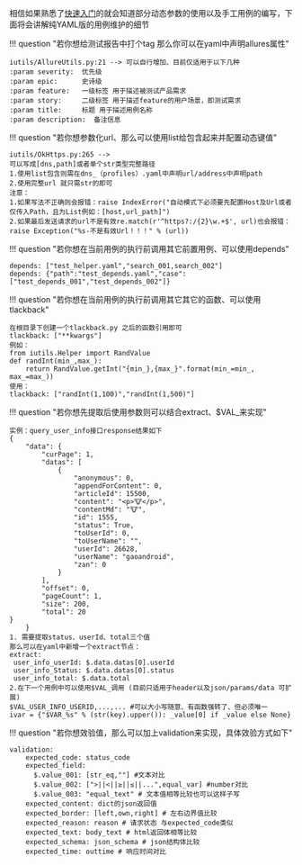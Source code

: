 相信如果熟悉了[快速入门](quickstart.md)的就会知道部分动态参数的使用以及手工用例的编写，下面将会讲解纯YAML版的用例维护的细节

!!! question "若你想给测试报告中打个tag 那么你可以在yaml中声明allures属性"

```
iutils/AllureUtils.py:21 --> 可以自行增加、目前仅适用于以下几种
:param severity:  优先级
:param epic:      史诗级
:param feature:   一级标签 用于描述被测试产品需求
:param story:     二级标签 用于描述feature的用户场景，即测试需求
:param title:     标题 用于描述用例名称
:param description:  备注信息
```

!!! question "若你想参数化url、那么可以使用list给包含起来并配置动态键值"

```
iutils/OkHttps.py:265 -->
可以写成[dns,path]或者单个str类型完整路径
1.使用list包含则需在dns_（profiles）.yaml中声明url/address中声明path
2.使用完整url 就只需str的即可
注意：
1.如果写法不正确则会报错：raise IndexError("自动模式下必须要先配置Host及Url或者仅传入Path，且为List例如：[host,url_path]")
2.如果最后发送请求的url不是有效re.match(r'^https?:/{2}\w.+$', url)也会报错：raise Exception("%s-不是有效Url！！！" % (url))
```

!!! question "若你想在当前用例的执行前调用其它前置用例、可以使用depends"

```
depends: ["test_helper.yaml","search_001,search_002"]
depends: {"path":"test_depends.yaml","case":["test_depends_001","test_depends_002"]}
```

!!! question "若你想在当前用例的执行前调用其它其它的函数、可以使用tlackback"

```
在根目录下创建一个tlackback.py 之后的函数引用即可
tlackback: ["**kwargs"]
例如：
from iutils.Helper import RandValue
def randInt(min_,max_):
    return RandValue.getInt("{min_},{max_}".format(min_=min_, max_=max_))
使用：
tlackback: ["randInt(1,100)","randInt(1,500)"]
```

!!! question "若你想先提取后使用参数则可以结合extract、$VAL_来实现"

```
实例：query_user_info接口response结果如下
{
    "data": {
        "curPage": 1,
        "datas": [
            {
                "anonymous": 0,
                "appendForContent": 0,
                "articleId": 15500,
                "content": "<p>🐮</p>",
                "contentMd": "🐮",
                "id": 1555,
                "status": True,
                "toUserId": 0,
                "toUserName": "",
                "userId": 26628,
                "userName": "gaoandroid",
                "zan": 0
            }
        ],
        "offset": 0,
        "pageCount": 1,
        "size": 200,
        "total": 20
}
    }
1. 需要提取status、userId、total三个值
那么可以在yaml中新增一个extract节点：
extract:
 user_info_userId: $.data.datas[0].userId
 user_info_Status: $.data.datas[0].status
 user_info_total: $.data.total
2.在下一个用例中可以使用$VAL_调用 (目前只适用于header以及json/params/data 可扩展)
$VAL_USER_INFO_USERID,...,... #可以大小写随意、有函数强转了、但必须唯一 
ivar = {"$VAR_%s" % (str(key).upper()): _value[0] if _value else None}
```

!!! question "若你想效验值，那么可以加上validation来实现，具体效验方式如下"

```
validation:
    expected_code: status_code
    expected_field:
      $.value_001: [str_eq,""] #文本对比
      $.value_002: [">||<||≥||≤||...",equal_var] #number对比
      $.value_003: "equal_text" # 文本值相等比较也可以这样子写
    expected_content: dict的json返回值
    expected_border: [left,own,right] # 左右边界值比较
    expected_reason: reason # 请求状态 与expected_code类似
    expected_text: body_text # html返回体相等比较
    expected_schema: json_schema # json结构体比较
    expected_time: outtime # 响应时间对比
```
